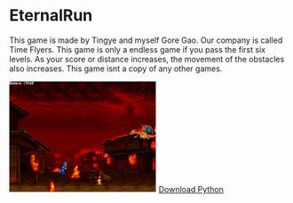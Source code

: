 # EternalRun
<p> This game is made by Tingye and myself Gore Gao. Our company is called Time Flyers. This game is only a endless game if you pass the first six levels. As your score or distance increases, the movement of the obstacles also increases. This game isnt a copy of any other games. </p>
<img src="https://github.com/ggao4768/EternalRun/blob/master/FINAL%20LEVEL.png" height="200px">
<a href="https://www.python.org/downloads/">Download Python</a>
